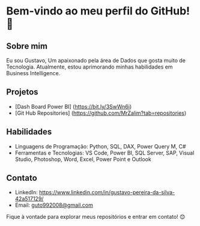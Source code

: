 # Bem-vindo ao meu perfil do GitHub! 👋

## Sobre mim
Eu sou Gustavo, Um apaixonado pela área de Dados que gosta muito de Tecnologia. Atualmente, estou aprimorando minhas habilidades em Business Intelligence.

## Projetos
- [Dash Board Power BI] (https://bit.ly/3SwWn6i)
- [Git Hub Repositories] (https://github.com/MrZalim?tab=repositories)


## Habilidades
- Linguagens de Programação: Python, SQL, DAX, Power Query M, C#
- Ferramentas e Tecnologias: VS Code, Power BI, SQL Server, SAP, Visual Studio, Photoshop, Word, Excel, Power Point e Outlook

## Contato
- LinkedIn: https://www.linkedin.com/in/gustavo-pereira-da-silva-42a517129/
- Email: guto992008@gmail.com

Fique à vontade para explorar meus repositórios e entrar em contato! 😊
